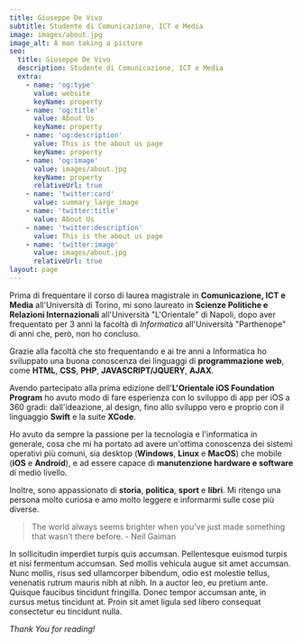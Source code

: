 ```yaml
---
title: Giuseppe De Vivo
subtitle: Studente di Comunicazione, ICT e Media
image: images/about.jpg
image_alt: A man taking a picture
seo:
  title: Giuseppe De Vivo
  description: Studente di Comunicazione, ICT e Media
  extra:
    - name: 'og:type'
      value: website
      keyName: property
    - name: 'og:title'
      value: About Us
      keyName: property
    - name: 'og:description'
      value: This is the about us page
      keyName: property
    - name: 'og:image'
      value: images/about.jpg
      keyName: property
      relativeUrl: true
    - name: 'twitter:card'
      value: summary_large_image
    - name: 'twitter:title'
      value: About Us
    - name: 'twitter:description'
      value: This is the about us page
    - name: 'twitter:image'
      value: images/about.jpg
      relativeUrl: true
layout: page
---
```


Prima di frequentare il corso di laurea magistrale in **Comunicazione, ICT e Media** all'Università di Torino, mi sono laureato in **Scienze Politiche e Relazioni Internazionali** all'Università "L'Orientale" di Napoli, dopo aver frequentato per 3 anni la facoltà di *Informatica* all'Università "Parthenope" di anni che, però, non ho concluso.

Grazie alla facoltà che sto frequentando e ai tre anni a Informatica ho sviluppato una buona conoscenza dei linguaggi di **programmazione web**, come **HTML**, **CSS**, **PHP**, **JAVASCRIPT/JQUERY**, **AJAX**.

Avendo partecipato alla prima edizione dell'**L'Orientale iOS Foundation Program** ho avuto modo di fare esperienza con lo sviluppo di app per iOS a 360 gradi: dall'ideazione, al design, fino allo sviluppo vero e proprio con il linguaggio **Swift** e la suite **XCode**.

Ho avuto da sempre la passione per la tecnologia e l'informatica in generale, cosa che mi ha portato ad avere un'ottima conoscenza dei sistemi operativi più comuni, sia desktop (**Windows**, **Linux** e **MacOS**) che mobile (**iOS** e **Android**), e ad essere capace di **manutenzione hardware e software** di medio livello.

Inoltre, sono appassionato di **storia**, **politica**, **sport** e **libri**. Mi ritengo una persona molto curiosa e amo molto leggere e informarmi sulle cose più diverse.

>The world always seems brighter when you’ve just made something that wasn’t there before. - Neil Gaiman

In sollicitudin imperdiet turpis quis accumsan. Pellentesque euismod turpis et nisi fermentum accumsan. Sed mollis vehicula augue sit amet accumsan. Nunc mollis, risus sed ullamcorper bibendum, odio est molestie tellus, venenatis rutrum mauris nibh at nibh. In a auctor leo, eu pretium ante. Quisque faucibus tincidunt fringilla. Donec tempor accumsan ante, in cursus metus tincidunt at. Proin sit amet ligula sed libero consequat consectetur eu tincidunt nulla.

*Thank You for reading!*
